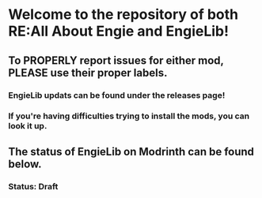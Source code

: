 # Welcome to the repository of both RE:All About Engie and EngieLib!
## To PROPERLY report issues for either mod, PLEASE use their proper labels.
### EngieLib updats can be found under the releases page!
### If you're having difficulties trying to install the mods, you can look it up.
## The status of EngieLib on Modrinth can be found below.
### Status: Draft

